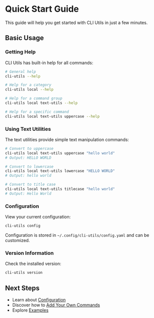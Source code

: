 # Quick Start Guide

This guide will help you get started with CLI Utils in just a few minutes.

## Basic Usage

### Getting Help

CLI Utils has built-in help for all commands:

```bash
# General help
cli-utils --help

# Help for a category
cli-utils local --help

# Help for a command group
cli-utils local text-utils --help

# Help for a specific command
cli-utils local text-utils uppercase --help
```

### Using Text Utilities

The text utilities provide simple text manipulation commands:

```bash
# Convert to uppercase
cli-utils local text-utils uppercase "hello world"
# Output: HELLO WORLD

# Convert to lowercase
cli-utils local text-utils lowercase "HELLO WORLD"
# Output: hello world

# Convert to title case
cli-utils local text-utils titlecase "hello world"
# Output: Hello World
```

### Configuration

View your current configuration:

```bash
cli-utils config
```

Configuration is stored in `~/.config/cli-utils/config.yaml` and can be customized.

### Version Information

Check the installed version:

```bash
cli-utils version
```

## Next Steps

- Learn about [Configuration](../user-guide/configuration.md)
- Discover how to [Add Your Own Commands](../user-guide/adding-commands.md)
- Explore [Examples](../examples/text-utils.md)
